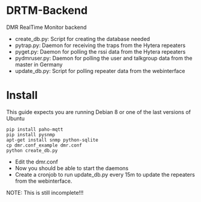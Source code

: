 # DRTM-Backend
DMR RealTime Monitor backend

* create_db.py: Script for creating the database needed
* pytrap.py: Daemon for receiving the traps from the Hytera repeaters
* pyget.py: Daemon for polling the rssi data from the Hytera repeaters
* pydmruser.py: Daemon for polling the user and talkgroup data from the master in Germany
* update_db.py: Script for polling repeater data from the webinterface

# Install
This guide expects you are running Debian 8 or one of the last versions of Ubuntu
```
pip install paho-mqtt
pip install pysnmp
apt-get install snmp python-sqlite
cp dmr.conf_example dmr.conf
python create_db.py
```
* Edit the dmr.conf
* Now you should be able to start the daemons
* Create a cronjob to run update_db.py every 15m to update the repeaters from the webinterface.

NOTE: This is still incomplete!!!
